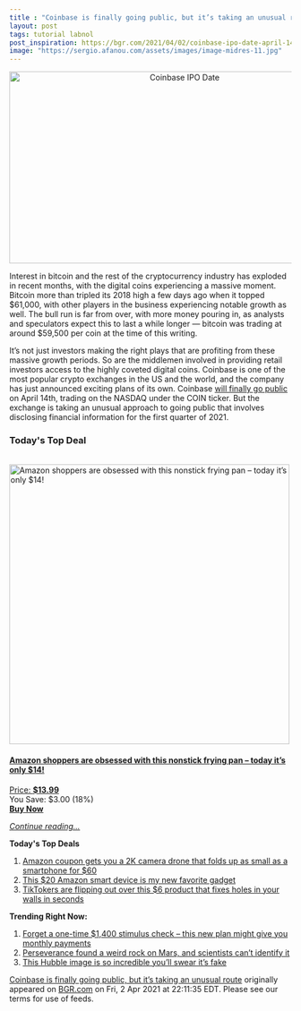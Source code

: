 ```yaml
---
title : "Coinbase is finally going public, but it’s taking an unusual route"
layout: post
tags: tutorial labnol
post_inspiration: https://bgr.com/2021/04/02/coinbase-ipo-date-april-14-price-shares/
image: "https://sergio.afanou.com/assets/images/image-midres-11.jpg"
---
```


<center><a href="https://bgr.com/2021/04/02/coinbase-ipo-date-april-14-price-shares/" class="bgr-rss-featured-image bgr-rss-test-class"><img loading="lazy" width="610" height="343" src="https://bgr.com/wp-content/uploads/2021/04/bitcoin-cryptocurrency-exchange.jpg?quality=70&amp;strip=all&amp;w=610" class="attachment-feed_normal size-feed_normal wp-post-image" alt="Coinbase IPO Date" loading="lazy" srcset="https://bgr.com/wp-content/uploads/2021/04/bitcoin-cryptocurrency-exchange.jpg 1600w, https://bgr.com/wp-content/uploads/2021/04/bitcoin-cryptocurrency-exchange.jpg?resize=150,84 150w, https://bgr.com/wp-content/uploads/2021/04/bitcoin-cryptocurrency-exchange.jpg?resize=300,169 300w, https://bgr.com/wp-content/uploads/2021/04/bitcoin-cryptocurrency-exchange.jpg?resize=768,432 768w, https://bgr.com/wp-content/uploads/2021/04/bitcoin-cryptocurrency-exchange.jpg?resize=1024,576 1024w, https://bgr.com/wp-content/uploads/2021/04/bitcoin-cryptocurrency-exchange.jpg?resize=1536,864 1536w, https://bgr.com/wp-content/uploads/2021/04/bitcoin-cryptocurrency-exchange.jpg?resize=610,343 610w, https://bgr.com/wp-content/uploads/2021/04/bitcoin-cryptocurrency-exchange.jpg?resize=664,374 664w, https://bgr.com/wp-content/uploads/2021/04/bitcoin-cryptocurrency-exchange.jpg?resize=1200,675 1200w, https://bgr.com/wp-content/uploads/2021/04/bitcoin-cryptocurrency-exchange.jpg?resize=782,440 782w, https://bgr.com/wp-content/uploads/2021/04/bitcoin-cryptocurrency-exchange.jpg?resize=827,465 827w, https://bgr.com/wp-content/uploads/2021/04/bitcoin-cryptocurrency-exchange.jpg?resize=800,450 800w" sizes="(max-width: 610px) 100vw, 610px" title="Coinbase IPO Date" /></a></center><p>Interest in bitcoin and the rest of the cryptocurrency industry has exploded in recent months, with the digital coins experiencing a massive moment. Bitcoin more than tripled its 2018 high a few days ago when it topped $61,000, with other players in the business experiencing notable growth as well. The bull run is far from over, with more money pouring in, as analysts and speculators expect this to last a while longer &mdash; bitcoin was trading at around $59,500 per coin at the time of this writing.</p>
<p>It&rsquo;s not just investors making the right plays that are profiting from these massive growth periods. So are the middlemen involved in providing retail investors access to the highly coveted digital coins. Coinbase is one of the most popular crypto exchanges in the US and the world, and the company has just announced exciting plans of its own. Coinbase <a href="https://blog.coinbase.com/coinbase-announces-effectiveness-of-registration-statement-and-anticipated-listing-date-of-its-1509b281f760">will finally go public</a> on April 14th, trading on the NASDAQ under the COIN ticker. But the exchange is taking an unusual approach to going public that involves disclosing financial information for the first quarter of 2021.</p>
<h3>Today's Top Deal</h3>
<p><a href="https://www.amazon.com/Carote-Stone-Derived-Non-Stick-Switzerland-Including/dp/B0732NXYNS?tag=b0c55topdeals-20"><br><img height="500px" width="500px" src="https://m.media-amazon.com/images/I/41WpDGJAThL.jpg" alt="Amazon shoppers are obsessed with this nonstick frying pan &ndash; today it&rsquo;s only $14!"><br></a></p>
<h4><a href="https://www.amazon.com/Carote-Stone-Derived-Non-Stick-Switzerland-Including/dp/B0732NXYNS?tag=b0c55rss-20">Amazon shoppers are obsessed with this nonstick frying pan &ndash; today it&rsquo;s only $14!</a></h4>
<p><a href="https://www.amazon.com/Carote-Stone-Derived-Non-Stick-Switzerland-Including/dp/B0732NXYNS?tag=b0c55rss-20">Price: <strong>$13.99</strong></a><br><span>You Save: $3.00 (18%)</span><br><strong><a href="https://www.amazon.com/Carote-Stone-Derived-Non-Stick-Switzerland-Including/dp/B0732NXYNS?tag=b0c55rss-20">Buy Now</a></strong></p>
<p><a href="https://bgr.com/2021/04/02/coinbase-ipo-date-april-14-price-shares/" class="more-link"><em>Continue reading...</em></a></p>

<p><strong>Today's Top Deals</strong></p>
<ol>
<li><a href="https://bgr.com/2021/04/01/drone-with-camera-on-amazon-prime-coupon-lowest-price/?utm_source=rss&#038;utm_campaign=topdeals">Amazon coupon gets you a 2K camera drone that folds up as small as a smartphone for $60</a></li>
<li><a href="https://bgr.com/2021/04/02/best-amazon-devices-dash-smart-shelf-deals/?utm_source=rss&#038;utm_campaign=topdeals">This $20 Amazon smart device is my new favorite gadget</a></li>
<li><a href="https://bgr.com/2021/04/02/how-to-fix-a-hole-in-the-wall-fast-and-cheap-amazon-prime-deal-3m-small-hole-repair-kit/?utm_source=rss&#038;utm_campaign=topdeals">TikTokers are flipping out over this $6 product that fixes holes in your walls in seconds</a></li>
</ol>

<p><strong>Trending Right Now:</strong></p>
<ol>
<li><a href="https://bgr.com/2021/04/02/new-stimulus-check-senate-democrats-want-recurring-covid-19-payments/">Forget a one-time $1,400 stimulus check &#8211; this new plan might give you monthly payments</a></li>
<li><a href="https://bgr.com/2021/04/01/mars-rock-perseverance-mystery/">Perseverance found a weird rock on Mars, and scientists can&#8217;t identify it</a></li>
<li><a href="https://bgr.com/2021/04/02/hubble-photo-veil-nebula/">This Hubble image is so incredible you&#8217;ll swear it&#8217;s fake</a></li>
</ol>
<p><a href="https://bgr.com/2021/04/02/coinbase-ipo-date-april-14-price-shares/">Coinbase is finally going public, but it&#8217;s taking an unusual route</a> originally appeared on <a href="http://bgr.com">BGR.com</a> on Fri, 2 Apr 2021 at 22:11:35 EDT. Please see our terms for use of feeds.</p>